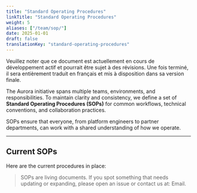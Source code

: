 ```yaml
---
title: "Standard Operating Procedures"
linkTitle: "Standard Operating Procedures"
weight: 5
aliases: ["/team/sop/"]
date: 2025-01-01
draft: false
translationKey: "standard-operating-procedures"
---
```


<gcds-alert alert-role="danger" container="full" heading="Avis de traduction" hide-close-btn="true" hide-role-icon="false" is-fixed="false" class="hydrated mb-400">
<gcds-text>Veuillez noter que ce document est actuellement en cours de développement actif et pourrait être sujet à des révisions. Une fois terminé, il sera entièrement traduit en français et mis à disposition dans sa version finale.</gcds-text>
</gcds-alert>

The Aurora initiative spans multiple teams, environments, and responsibilities. To maintain clarity and consistency, we define a set of **Standard Operating Procedures (SOPs)** for common workflows, technical conventions, and collaboration practices.

SOPs ensure that everyone, from platform engineers to partner departments, can work with a shared understanding of how we operate.

---

## Current SOPs

Here are the current procedures in place:

<div class="mb-400">
<gcds-grid tag="ul" columns="1fr" columns-tablet="1fr 1fr" columns-desktop="1fr 1fr" gap="400" class="hydrated">
  <gcds-card
    card-title="Backup and Disaster Recovery"
    href="/team/standard-operating-procedures/backup-disaster-recovery"
    badge="Reliability"
    description="Procedure for validating that backups and restore processes work as expected."
  >
  </gcds-card>
  <gcds-card
    card-title="Bootstrap Cluster"
    href="/team/standard-operating-procedures/bootstrap-cluster/"
    badge="Onboarding"
    description="Steps for using a bootstrap cluster before transferring control to a remote cluster."
  >
  </gcds-card>
  <gcds-card
    card-title="Issue and PR Naming Conventions"
    href="/team/standard-operating-procedures/issue-naming/"
    badge="Governance"
    description="Standards for naming and labeling issues and pull requests across Aurora."
  >
  </gcds-card>
  <gcds-card
    card-title="Infrastructure and Configuration Management"
    href="/team/standard-operating-procedures/infrastructure-and-configuration-management/"
    badge="Operations"
    description="Guidance on managing infrastructure and configuration consistently on the Aurora platform."
  >
  </gcds-card>
  <gcds-card
    card-title="Onboarding process for the Enterprise Landing Zone"
    href="/team/standard-operating-procedures/enterprise-landing-zone"
    badge="Onboarding"
    description="Onboarding process for departments into the Enterprise Landing Zone for a chosen CSP."
  >
  </gcds-card>
</gcds-grid>
</div>

> SOPs are living documents. If you spot something that needs updating or expanding, please open an issue or contact us at: <gcds-link href="mailto:aurora-aurore@ssc-spc.gc.ca">Email</gcds-link>.
